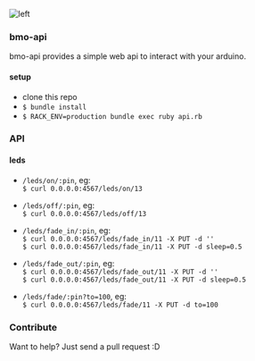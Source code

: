 ![left](http://24.media.tumblr.com/tumblr_lxb4dnHoSu1qfr9vzo1_400.gif)

### bmo-api
bmo-api provides a simple web api to interact with your arduino.

#### setup
* clone this repo
* `$ bundle install`
* `$ RACK_ENV=production bundle exec ruby api.rb`

### API

#### leds
* `/leds/on/:pin`, eg:  
  `$ curl 0.0.0.0:4567/leds/on/13`

* `/leds/off/:pin`, eg:  
  `$ curl 0.0.0.0:4567/leds/off/13`

* `/leds/fade_in/:pin`, eg:  
  `$ curl 0.0.0.0:4567/leds/fade_in/11 -X PUT -d ''`  
  `$ curl 0.0.0.0:4567/leds/fade_in/11 -X PUT -d sleep=0.5`

* `/leds/fade_out/:pin`, eg:  
  `$ curl 0.0.0.0:4567/leds/fade_out/11 -X PUT -d ''`  
  `$ curl 0.0.0.0:4567/leds/fade_out/11 -X PUT -d sleep=0.5`

* `/leds/fade/:pin?to=100`, eg:  
  `$ curl 0.0.0.0:4567/leds/fade/11 -X PUT -d to=100`

### Contribute
Want to help? Just send a pull request :D
